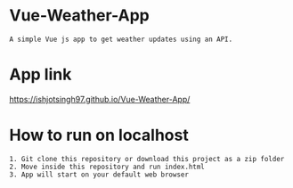 # Vue-Weather-App

```
A simple Vue js app to get weather updates using an API.
```

# App link
https://ishjotsingh97.github.io/Vue-Weather-App/

# How to run on localhost
```
1. Git clone this repository or download this project as a zip folder
2. Move inside this repository and run index.html
3. App will start on your default web browser
```